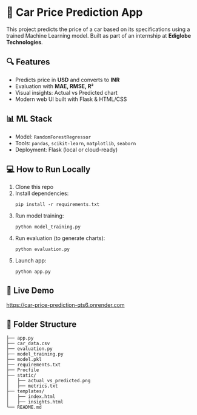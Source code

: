 
# 🚗 Car Price Prediction App

This project predicts the price of a car based on its specifications using a trained Machine Learning model. Built as part of an internship at **Ediglobe Technologies**.

## 🔍 Features
- Predicts price in **USD** and converts to **INR**
- Evaluation with **MAE, RMSE, R²**
- Visual insights: Actual vs Predicted chart
- Modern web UI built with Flask & HTML/CSS

## 📊 ML Stack
- Model: `RandomForestRegressor`
- Tools: `pandas`, `scikit-learn`, `matplotlib`, `seaborn`
- Deployment: Flask (local or cloud-ready)

## 💻 How to Run Locally

1. Clone this repo
2. Install dependencies:
   ```
   pip install -r requirements.txt
   ```
3. Run model training:
   ```
   python model_training.py
   ```
4. Run evaluation (to generate charts):
   ```
   python evaluation.py
   ```
5. Launch app:
   ```
   python app.py
   ```

## 🔗 Live Demo
https://car-price-prediction-qts6.onrender.com

## 📁 Folder Structure

```
├── app.py
├── car_data.csv
├── evaluation.py
├── model_training.py
├── model.pkl
├── requirements.txt
├── Procfile
├── static/
│   ├── actual_vs_predicted.png
│   ├── metrics.txt
├── templates/
│   ├── index.html
│   ├── insights.html
└── README.md
```
